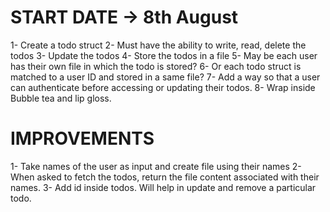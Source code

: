 # START DATE -> 8th August
1-  Create a todo struct
2-  Must have the ability to write, read, delete the todos
3-  Update the todos
4-  Store the todos in a file
5-  May be each user has their own file in which the todo is stored?
6-  Or each todo struct is matched to a user ID and stored in a same file?
7-  Add a way so that a user can authenticate before accessing or updating their
    todos.
8-  Wrap inside Bubble tea and lip gloss.


# IMPROVEMENTS
1-  Take names of the user as input and create file using their names
2-  When asked to fetch the todos, return the file content associated with their
    names.
3-  Add id inside todos. Will help in update and remove a particular todo.
